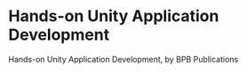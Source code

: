 # Hands-on Unity Application Development
 Hands-on Unity Application Development, by BPB Publications
